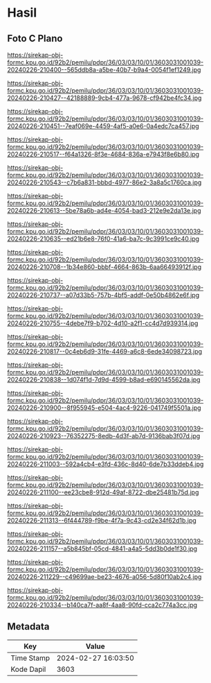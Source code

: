 # Hasil

## Foto C Plano

https://sirekap-obj-formc.kpu.go.id/92b2/pemilu/pdpr/36/03/03/10/01/3603031001039-20240226-210400--565ddb8a-a5be-40b7-b9a4-0054f1ef1249.jpg

https://sirekap-obj-formc.kpu.go.id/92b2/pemilu/pdpr/36/03/03/10/01/3603031001039-20240226-210427--42188889-9cb4-477a-9678-cf942be4fc34.jpg

https://sirekap-obj-formc.kpu.go.id/92b2/pemilu/pdpr/36/03/03/10/01/3603031001039-20240226-210451--7eaf069e-4459-4af5-a0e6-0a4edc7ca457.jpg

https://sirekap-obj-formc.kpu.go.id/92b2/pemilu/pdpr/36/03/03/10/01/3603031001039-20240226-210517--f64a1326-8f3e-4684-836a-e7943f8e6b80.jpg

https://sirekap-obj-formc.kpu.go.id/92b2/pemilu/pdpr/36/03/03/10/01/3603031001039-20240226-210543--c7b6a831-bbbd-4977-86e2-3a8a5c1760ca.jpg

https://sirekap-obj-formc.kpu.go.id/92b2/pemilu/pdpr/36/03/03/10/01/3603031001039-20240226-210613--5be78a6b-ad4e-4054-bad3-212e9e2da13e.jpg

https://sirekap-obj-formc.kpu.go.id/92b2/pemilu/pdpr/36/03/03/10/01/3603031001039-20240226-210635--ed21b6e8-76f0-41a6-ba7c-9c3991ce9c40.jpg

https://sirekap-obj-formc.kpu.go.id/92b2/pemilu/pdpr/36/03/03/10/01/3603031001039-20240226-210708--1b34e860-bbbf-4664-863b-6aa66493912f.jpg

https://sirekap-obj-formc.kpu.go.id/92b2/pemilu/pdpr/36/03/03/10/01/3603031001039-20240226-210737--a07d33b5-757b-4bf5-addf-0e50b4862e6f.jpg

https://sirekap-obj-formc.kpu.go.id/92b2/pemilu/pdpr/36/03/03/10/01/3603031001039-20240226-210755--4debe7f9-b702-4d10-a2f1-cc4d7d939314.jpg

https://sirekap-obj-formc.kpu.go.id/92b2/pemilu/pdpr/36/03/03/10/01/3603031001039-20240226-210817--0c4eb6d9-31fe-4469-a6c8-6ede34098723.jpg

https://sirekap-obj-formc.kpu.go.id/92b2/pemilu/pdpr/36/03/03/10/01/3603031001039-20240226-210838--1d074f1d-7d9d-4599-b8ad-e690145562da.jpg

https://sirekap-obj-formc.kpu.go.id/92b2/pemilu/pdpr/36/03/03/10/01/3603031001039-20240226-210900--8f955945-e504-4ac4-9226-041749f5501a.jpg

https://sirekap-obj-formc.kpu.go.id/92b2/pemilu/pdpr/36/03/03/10/01/3603031001039-20240226-210923--76352275-8edb-4d3f-ab7d-9136bab3f07d.jpg

https://sirekap-obj-formc.kpu.go.id/92b2/pemilu/pdpr/36/03/03/10/01/3603031001039-20240226-211003--592a4cb4-e3fd-436c-8d40-6de7b33ddeb4.jpg

https://sirekap-obj-formc.kpu.go.id/92b2/pemilu/pdpr/36/03/03/10/01/3603031001039-20240226-211100--ee23cbe8-912d-49af-8722-dbe25481b75d.jpg

https://sirekap-obj-formc.kpu.go.id/92b2/pemilu/pdpr/36/03/03/10/01/3603031001039-20240226-211313--6f444789-f9be-4f7a-9c43-cd2e34f62d1b.jpg

https://sirekap-obj-formc.kpu.go.id/92b2/pemilu/pdpr/36/03/03/10/01/3603031001039-20240226-211157--a5b845bf-05cd-4841-a4a5-5dd3b0de1f30.jpg

https://sirekap-obj-formc.kpu.go.id/92b2/pemilu/pdpr/36/03/03/10/01/3603031001039-20240226-211229--c49699ae-be23-4676-a056-5d80f10ab2c4.jpg

https://sirekap-obj-formc.kpu.go.id/92b2/pemilu/pdpr/36/03/03/10/01/3603031001039-20240226-210334--b140ca7f-aa8f-4aa8-90fd-cca2c774a3cc.jpg


## Metadata

| Key        | Value               |
| ---------- | ------------------- |
| Time Stamp | 2024-02-27 16:03:50 |
| Kode Dapil | 3603                |



